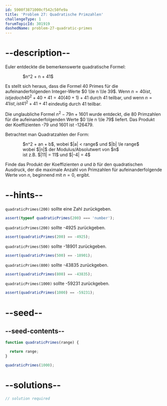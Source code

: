 ```yaml
---
id: 5900f3871000cf542c50fe9a
title: 'Problem 27: Quadratische Primzahlen'
challengeType: 1
forumTopicId: 301919
dashedName: problem-27-quadratic-primes
---
```


# --description--

Euler entdeckte die bemerkenswerte quadratische Formel:

<div style='margin-left: 4em;'>$n^2 + n + 41$</div>

Es stellt sich heraus, dass die Formel 40 Primes für die aufeinanderfolgenden Integer-Werte $0 \\le n \\le 39$. Wenn $n = 40 ist, ist jedoch 40^2 + 40 + 41 = 40(40 + 1) + 41$ durch 41 teilbar, und wenn $n = 41 ist, ist 41^2 + 41 + 41$ eindeutig durch 41 teilbar.

Die unglaubliche Formel $n^2 - 79n + 1601$ wurde entdeckt, die 80 Primzahlen für die aufeinanderfolgenden Werte $0 \\le n \\le 79$ liefert. Das Produkt der Koeffizienten -79 und 1601 ist -126479.

Betrachtet man Quadratzahlen der Form:

<div style='margin-left: 4em;'>
  $n^2 + an + b$, wobei $|a| < range$ und $|b| \le range$<br>
  wobei $|n|$ der Modulus/Absolutwert von $n$<br> ist
  z.B. $|11| = 11$ und $|-4| = 4$<br>
</div>

Finde das Produkt der Koeffizienten $a$ und $b$ für den quadratischen Ausdruck, der die maximale Anzahl von Primzahlen für aufeinanderfolgende Werte von $n$, beginnend mit $n = 0$, ergibt.

# --hints--

`quadraticPrimes(200)` sollte eine Zahl zurückgeben.

```js
assert(typeof quadraticPrimes(200) === 'number');
```

`quadraticPrimes(200)` sollte -4925 zurückgeben.

```js
assert(quadraticPrimes(200) == -4925);
```

`quadraticPrimes(500)` sollte -18901 zurückgeben.

```js
assert(quadraticPrimes(500) == -18901);
```

`quadraticPrimes(800)` sollte -43835 zurückgeben.

```js
assert(quadraticPrimes(800) == -43835);
```

`quadraticPrimes(1000)` sollte -59231 zurückgeben.

```js
assert(quadraticPrimes(1000) == -59231);
```

# --seed--

## --seed-contents--

```js
function quadraticPrimes(range) {

  return range;
}

quadraticPrimes(1000);
```

# --solutions--

```js
// solution required
```
